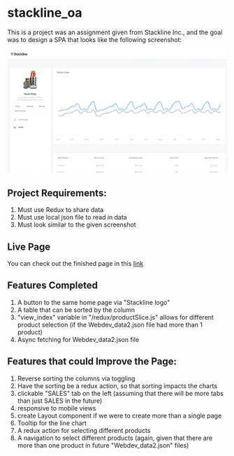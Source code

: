 # stackline_oa
This is a project was an assignment given from Stackline Inc., and the goal was to design a SPA that looks like the following screenshot:

![Screen shot of the goal](https://raw.githubusercontent.com/aaronbae/stackline_oa/main/Webdev_Stackline%20screenshot.png)

## Project Requirements:
1. Must use Redux to share data
2. Must use local json file to read in data
3. Must look similar to the given screenshot

## Live Page
You can check out the finished page in this [link](https://stackline-oa.herokuapp.com/)

## Features Completed
1. A button to the same home page via "Stackline logo"
2. A table that can be sorted by the column
3. "view_index" variable in "/redux/productSlice.js" allows for different product selection (if the Webdev_data2.json file had more than 1 product)
4. Async fetching for Webdev_data2.json file 

## Features that could Improve the Page:
1. Reverse sorting the columns via toggling
2. Have the sorting be a redux action, so that sorting impacts the charts
3. clickable "SALES" tab on the left (assuming that there will be more tabs than just SALES in the future)
4. responsive to mobile views
5. create Layout component if we were to create more than a single page
6. Tooltip for the line chart
7. A redux action for selecting different products
8. A navigation to select different products (again, given that there are more than one product in future "Webdev_data2.json" files)


